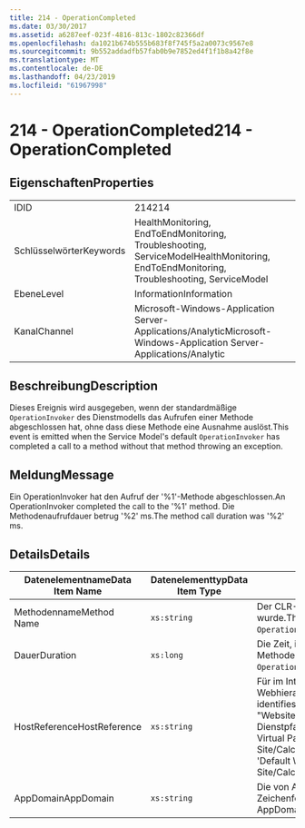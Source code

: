 ```yaml
---
title: 214 - OperationCompleted
ms.date: 03/30/2017
ms.assetid: a6287eef-023f-4816-813c-1802c82366df
ms.openlocfilehash: da1021b674b555b683f8f745f5a2a0073c9567e8
ms.sourcegitcommit: 9b552addadfb57fab0b9e7852ed4f1f1b8a42f8e
ms.translationtype: MT
ms.contentlocale: de-DE
ms.lasthandoff: 04/23/2019
ms.locfileid: "61967998"
---
```

# <a name="214---operationcompleted"></a><span data-ttu-id="659e7-102">214 - OperationCompleted</span><span class="sxs-lookup"><span data-stu-id="659e7-102">214 - OperationCompleted</span></span>
## <a name="properties"></a><span data-ttu-id="659e7-103">Eigenschaften</span><span class="sxs-lookup"><span data-stu-id="659e7-103">Properties</span></span>  
  
|||  
|-|-|  
|<span data-ttu-id="659e7-104">ID</span><span class="sxs-lookup"><span data-stu-id="659e7-104">ID</span></span>|<span data-ttu-id="659e7-105">214</span><span class="sxs-lookup"><span data-stu-id="659e7-105">214</span></span>|  
|<span data-ttu-id="659e7-106">Schlüsselwörter</span><span class="sxs-lookup"><span data-stu-id="659e7-106">Keywords</span></span>|<span data-ttu-id="659e7-107">HealthMonitoring, EndToEndMonitoring, Troubleshooting, ServiceModel</span><span class="sxs-lookup"><span data-stu-id="659e7-107">HealthMonitoring, EndToEndMonitoring, Troubleshooting, ServiceModel</span></span>|  
|<span data-ttu-id="659e7-108">Ebene</span><span class="sxs-lookup"><span data-stu-id="659e7-108">Level</span></span>|<span data-ttu-id="659e7-109">Information</span><span class="sxs-lookup"><span data-stu-id="659e7-109">Information</span></span>|  
|<span data-ttu-id="659e7-110">Kanal</span><span class="sxs-lookup"><span data-stu-id="659e7-110">Channel</span></span>|<span data-ttu-id="659e7-111">Microsoft-Windows-Application Server-Applications/Analytic</span><span class="sxs-lookup"><span data-stu-id="659e7-111">Microsoft-Windows-Application Server-Applications/Analytic</span></span>|  
  
## <a name="description"></a><span data-ttu-id="659e7-112">Beschreibung</span><span class="sxs-lookup"><span data-stu-id="659e7-112">Description</span></span>  
 <span data-ttu-id="659e7-113">Dieses Ereignis wird ausgegeben, wenn der standardmäßige `OperationInvoker` des Dienstmodells das Aufrufen einer Methode abgeschlossen hat, ohne dass diese Methode eine Ausnahme auslöst.</span><span class="sxs-lookup"><span data-stu-id="659e7-113">This event is emitted when the Service Model's default `OperationInvoker` has completed a call to a method without that method throwing an exception.</span></span>  
  
## <a name="message"></a><span data-ttu-id="659e7-114">Meldung</span><span class="sxs-lookup"><span data-stu-id="659e7-114">Message</span></span>  
 <span data-ttu-id="659e7-115">Ein OperationInvoker hat den Aufruf der '%1'-Methode abgeschlossen.</span><span class="sxs-lookup"><span data-stu-id="659e7-115">An OperationInvoker completed the call to the '%1' method.</span></span> <span data-ttu-id="659e7-116">Die Methodenaufrufdauer betrug '%2' ms.</span><span class="sxs-lookup"><span data-stu-id="659e7-116">The method call duration was '%2' ms.</span></span>  
  
## <a name="details"></a><span data-ttu-id="659e7-117">Details</span><span class="sxs-lookup"><span data-stu-id="659e7-117">Details</span></span>  
  
|<span data-ttu-id="659e7-118">Datenelementname</span><span class="sxs-lookup"><span data-stu-id="659e7-118">Data Item Name</span></span>|<span data-ttu-id="659e7-119">Datenelementtyp</span><span class="sxs-lookup"><span data-stu-id="659e7-119">Data Item Type</span></span>|<span data-ttu-id="659e7-120">Beschreibung</span><span class="sxs-lookup"><span data-stu-id="659e7-120">Description</span></span>|  
|--------------------|--------------------|-----------------|  
|<span data-ttu-id="659e7-121">Methodenname</span><span class="sxs-lookup"><span data-stu-id="659e7-121">Method Name</span></span>|`xs:string`|<span data-ttu-id="659e7-122">Der CLR-Name der Methode, die vom `OperationInvoker` aufgerufen wurde.</span><span class="sxs-lookup"><span data-stu-id="659e7-122">The CLR name of the method that was invoked by the `OperationInvoker`.</span></span>|  
|<span data-ttu-id="659e7-123">Dauer</span><span class="sxs-lookup"><span data-stu-id="659e7-123">Duration</span></span>|`xs:long`|<span data-ttu-id="659e7-124">Die Zeit, in Millisekunden, die der `OperationInvoker` zum Aufrufen der Methode benötigt hat.</span><span class="sxs-lookup"><span data-stu-id="659e7-124">The time, in milliseconds, that it took the `OperationInvoker` to invoke the method.</span></span>|  
|<span data-ttu-id="659e7-125">HostReference</span><span class="sxs-lookup"><span data-stu-id="659e7-125">HostReference</span></span>|`xs:string`|<span data-ttu-id="659e7-126">Für im Internet gehostete Dienste identifiziert dieses Feld den Dienst in der Webhierarchie eindeutig.</span><span class="sxs-lookup"><span data-stu-id="659e7-126">For web-hosted services, this field uniquely identifies the service in the Web hierarchy.</span></span> <span data-ttu-id="659e7-127">Das Format ist definiert als "Website Namen virtueller Anwendungspfad&#124;virtueller Dienstpfad&#124;ServiceName".</span><span class="sxs-lookup"><span data-stu-id="659e7-127">Its format is defined as 'Web Site Name Application Virtual Path&#124;Service Virtual Path&#124;ServiceName'.</span></span> <span data-ttu-id="659e7-128">Beispiel: "Default Web Site/CalculatorApplication&#124;/CalculatorService.svc&#124;CalculatorService'.</span><span class="sxs-lookup"><span data-stu-id="659e7-128">Example: 'Default Web Site/CalculatorApplication&#124;/CalculatorService.svc&#124;CalculatorService'.</span></span>|  
|<span data-ttu-id="659e7-129">AppDomain</span><span class="sxs-lookup"><span data-stu-id="659e7-129">AppDomain</span></span>|`xs:string`|<span data-ttu-id="659e7-130">Die von AppDomain.CurrentDomain.FriendlyName zurückgegebene Zeichenfolge.</span><span class="sxs-lookup"><span data-stu-id="659e7-130">The string returned by AppDomain.CurrentDomain.FriendlyName.</span></span>|
